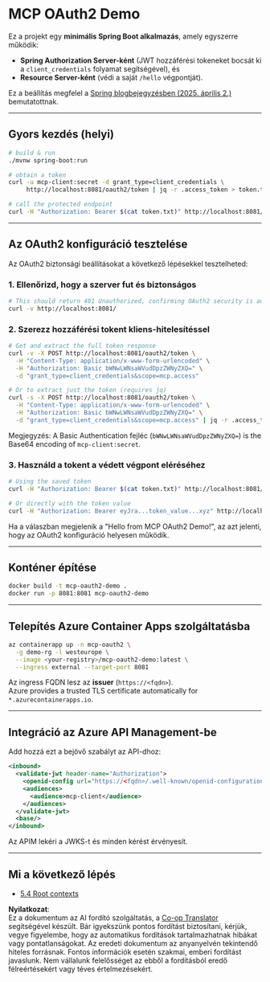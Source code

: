 <!--
CO_OP_TRANSLATOR_METADATA:
{
  "original_hash": "0a7083e660ca0d85fd6a947514c61993",
  "translation_date": "2025-06-13T00:51:24+00:00",
  "source_file": "05-AdvancedTopics/mcp-oauth2-demo/README.md",
  "language_code": "hu"
}
-->
# MCP OAuth2 Demo

Ez a projekt egy **minimális Spring Boot alkalmazás**, amely egyszerre működik:

* **Spring Authorization Server-ként** (JWT hozzáférési tokeneket bocsát ki a `client_credentials` folyamat segítségével), és  
* **Resource Server-ként** (védi a saját `/hello` végpontját).

Ez a beállítás megfelel a [Spring blogbejegyzésben (2025. április 2.)](https://spring.io/blog/2025/04/02/mcp-server-oauth2) bemutatottnak.

---

## Gyors kezdés (helyi)

```bash
# build & run
./mvnw spring-boot:run

# obtain a token
curl -u mcp-client:secret -d grant_type=client_credentials \
     http://localhost:8081/oauth2/token | jq -r .access_token > token.txt

# call the protected endpoint
curl -H "Authorization: Bearer $(cat token.txt)" http://localhost:8081/hello
```

---

## Az OAuth2 konfiguráció tesztelése

Az OAuth2 biztonsági beállításokat a következő lépésekkel tesztelheted:

### 1. Ellenőrizd, hogy a szerver fut és biztonságos

```bash
# This should return 401 Unauthorized, confirming OAuth2 security is active
curl -v http://localhost:8081/
```

### 2. Szerezz hozzáférési tokent kliens-hitelesítéssel

```bash
# Get and extract the full token response
curl -v -X POST http://localhost:8081/oauth2/token \
  -H "Content-Type: application/x-www-form-urlencoded" \
  -H "Authorization: Basic bWNwLWNsaWVudDpzZWNyZXQ=" \
  -d "grant_type=client_credentials&scope=mcp.access"

# Or to extract just the token (requires jq)
curl -s -X POST http://localhost:8081/oauth2/token \
  -H "Content-Type: application/x-www-form-urlencoded" \
  -H "Authorization: Basic bWNwLWNsaWVudDpzZWNyZXQ=" \
  -d "grant_type=client_credentials&scope=mcp.access" | jq -r .access_token > token.txt
```

Megjegyzés: A Basic Authentication fejléc (`bWNwLWNsaWVudDpzZWNyZXQ=`) is the Base64 encoding of `mcp-client:secret`.

### 3. Használd a tokent a védett végpont eléréséhez

```bash
# Using the saved token
curl -H "Authorization: Bearer $(cat token.txt)" http://localhost:8081/hello

# Or directly with the token value
curl -H "Authorization: Bearer eyJra...token_value...xyz" http://localhost:8081/hello
```

Ha a válaszban megjelenik a "Hello from MCP OAuth2 Demo!", az azt jelenti, hogy az OAuth2 konfiguráció helyesen működik.

---

## Konténer építése

```bash
docker build -t mcp-oauth2-demo .
docker run -p 8081:8081 mcp-oauth2-demo
```

---

## Telepítés **Azure Container Apps** szolgáltatásba

```bash
az containerapp up -n mcp-oauth2 \
  -g demo-rg -l westeurope \
  --image <your-registry>/mcp-oauth2-demo:latest \
  --ingress external --target-port 8081
```

Az ingress FQDN lesz az **issuer** (`https://<fqdn>`).  
Azure provides a trusted TLS certificate automatically for `*.azurecontainerapps.io`.

---

## Integráció az **Azure API Management**-be

Add hozzá ezt a bejövő szabályt az API-dhoz:

```xml
<inbound>
  <validate-jwt header-name="Authorization">
    <openid-config url="https://<fqdn>/.well-known/openid-configuration"/>
    <audiences>
      <audience>mcp-client</audience>
    </audiences>
  </validate-jwt>
  <base/>
</inbound>
```

Az APIM lekéri a JWKS-t és minden kérést érvényesít.

---

## Mi a következő lépés

- [5.4 Root contexts](../mcp-root-contexts/README.md)

**Nyilatkozat**:  
Ez a dokumentum az AI fordító szolgáltatás, a [Co-op Translator](https://github.com/Azure/co-op-translator) segítségével készült. Bár igyekszünk pontos fordítást biztosítani, kérjük, vegye figyelembe, hogy az automatikus fordítások tartalmazhatnak hibákat vagy pontatlanságokat. Az eredeti dokumentum az anyanyelvén tekintendő hiteles forrásnak. Fontos információk esetén szakmai, emberi fordítást javaslunk. Nem vállalunk felelősséget az ebből a fordításból eredő félreértésekért vagy téves értelmezésekért.